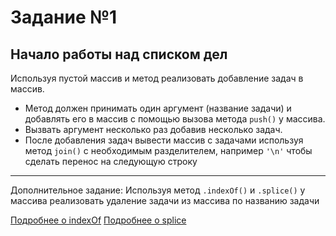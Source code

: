 # Задание №1

## Начало работы над списком дел
Используя пустой массив и метод реализовать добавление задач в массив.

- Метод должен принимать один аргумент (название задачи) и добавлять его в массив с помощью вызова метода `push()` у массива.
- Вызвать аргумент несколько раз добавив несколько задач.
- После добавления задач вывести массив с задачами используя метод `join()` с необходимым разделителем, например `'\n'` чтобы сделать перенос на следующую строку

---
Дополнительное задание:
Используя метод `.indexOf()` и `.splice()` у массива реализовать удаление задачи из массива по названию задачи

[Подробнее о indexOf](https://developer.mozilla.org/ru/docs/Web/JavaScript/Reference/Global_Objects/Array/indexOf)
[Подробнее о splice](https://developer.mozilla.org/ru/docs/Web/JavaScript/Reference/Global_Objects/Array/splice)
